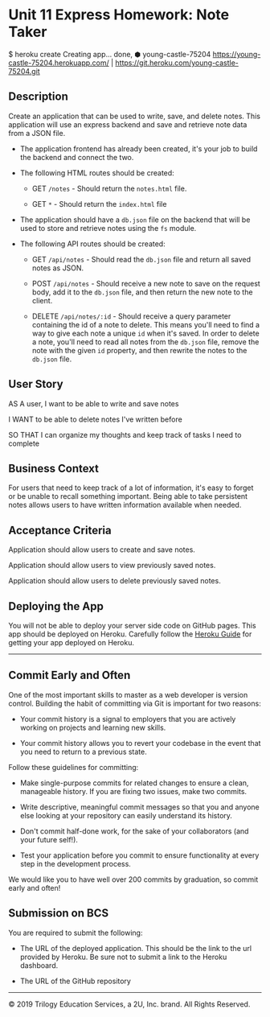 # Unit 11 Express Homework: Note Taker
$ heroku create
Creating app... done, ⬢ young-castle-75204
https://young-castle-75204.herokuapp.com/ | https://git.heroku.com/young-castle-75204.git

## Description

Create an application that can be used to write, save, and delete notes. This application will use an express backend and save and retrieve note data from a JSON file.

* The application frontend has already been created, it's your job to build the backend and connect the two.

* The following HTML routes should be created:

  * GET `/notes` - Should return the `notes.html` file.

  * GET `*` - Should return the `index.html` file

* The application should have a `db.json` file on the backend that will be used to store and retrieve notes using the `fs` module.

* The following API routes should be created:

  * GET `/api/notes` - Should read the `db.json` file and return all saved notes as JSON.

  * POST `/api/notes` - Should receive a new note to save on the request body, add it to the `db.json` file, and then return the new note to the client.

  * DELETE `/api/notes/:id` - Should receive a query parameter containing the id of a note to delete. This means you'll need to find a way to give each note a unique `id` when it's saved. In order to delete a note, you'll need to read all notes from the `db.json` file, remove the note with the given `id` property, and then rewrite the notes to the `db.json` file.

## User Story

AS A user, I want to be able to write and save notes

I WANT to be able to delete notes I've written before

SO THAT I can organize my thoughts and keep track of tasks I need to complete

## Business Context

For users that need to keep track of a lot of information, it's easy to forget or be unable to recall something important. Being able to take persistent notes allows users to have written information available when needed.

## Acceptance Criteria

Application should allow users to create and save notes.

Application should allow users to view previously saved notes.

Application should allow users to delete previously saved notes.

## Deploying the App

You will not be able to deploy your server side code on GitHub pages. This app should be deployed on Heroku. Carefully follow the [Heroku Guide](../04-Supplemental/HerokuGuide.md) for getting your app deployed on Heroku.

- - -

## Commit Early and Often

One of the most important skills to master as a web developer is version control. Building the habit of committing via Git is important for two reasons:

* Your commit history is a signal to employers that you are actively working on projects and learning new skills.

* Your commit history allows you to revert your codebase in the event that you need to return to a previous state.

Follow these guidelines for committing:

* Make single-purpose commits for related changes to ensure a clean, manageable history. If you are fixing two issues, make two commits.

* Write descriptive, meaningful commit messages so that you and anyone else looking at your repository can easily understand its history.

* Don't commit half-done work, for the sake of your collaborators (and your future self!).

* Test your application before you commit to ensure functionality at every step in the development process.

We would like you to have well over 200 commits by graduation, so commit early and often!

## Submission on BCS

You are required to submit the following:

* The URL of the deployed application. This should be the link to the url provided by Heroku. Be sure not to submit a link to the Heroku dashboard.

* The URL of the GitHub repository

- - -
© 2019 Trilogy Education Services, a 2U, Inc. brand. All Rights Reserved.
